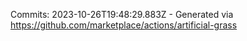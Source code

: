Commits: 2023-10-26T19:48:29.883Z - Generated via https://github.com/marketplace/actions/artificial-grass
<br>
